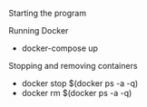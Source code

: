 Starting the program


Running Docker
 - docker-compose up

Stopping and removing containers
  - docker stop $(docker ps -a -q)
  - docker rm $(docker ps -a -q)
